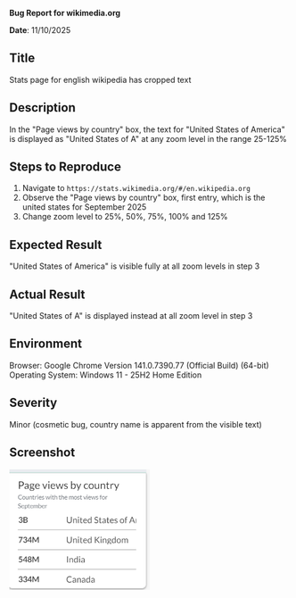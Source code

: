 **Bug Report for wikimedia.org**

**Date**: 11/10/2025  

## Title
Stats page for english wikipedia has cropped text  

## Description
In the "Page views by country" box, the text for "United States of America" is displayed as "United States of A" at any zoom level in the range 25-125%

## Steps to Reproduce
1. Navigate to `https://stats.wikimedia.org/#/en.wikipedia.org`  
2. Observe the "Page views by country" box, first entry, which is the united states for September 2025  
3. Change zoom level to 25%, 50%, 75%, 100% and 125%  

## Expected Result
"United States of America" is visible fully at all zoom levels in step 3

## Actual Result
"United States of A" is displayed instead at all zoom level in step 3

## Environment
Browser: Google Chrome Version 141.0.7390.77 (Official Build) (64-bit)  
Operating System: Windows 11 - 25H2 Home Edition  

## Severity
Minor (cosmetic bug, country name is apparent from the visible text)

## Screenshot
<img width="50%" src=".\screenshots\wikimedia-bug-001-cropped-text-stats-page-screenshot-1.png" alt="wikimedia stats page for english wikipedia has cropped text" />
